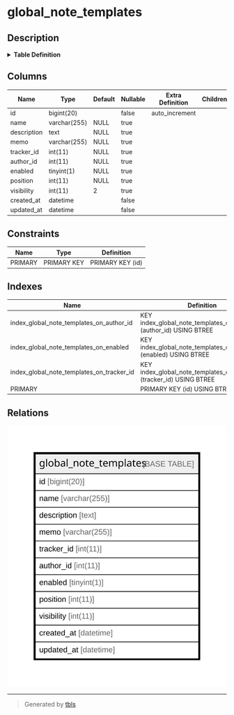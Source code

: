 # global_note_templates

## Description

<details>
<summary><strong>Table Definition</strong></summary>

```sql
CREATE TABLE `global_note_templates` (
  `id` bigint(20) NOT NULL AUTO_INCREMENT,
  `name` varchar(255) DEFAULT NULL,
  `description` text DEFAULT NULL,
  `memo` varchar(255) DEFAULT NULL,
  `tracker_id` int(11) DEFAULT NULL,
  `author_id` int(11) DEFAULT NULL,
  `enabled` tinyint(1) DEFAULT NULL,
  `position` int(11) DEFAULT NULL,
  `visibility` int(11) DEFAULT 2,
  `created_at` datetime NOT NULL,
  `updated_at` datetime NOT NULL,
  PRIMARY KEY (`id`),
  KEY `index_global_note_templates_on_author_id` (`author_id`),
  KEY `index_global_note_templates_on_tracker_id` (`tracker_id`),
  KEY `index_global_note_templates_on_enabled` (`enabled`)
) ENGINE=InnoDB DEFAULT CHARSET=utf8mb4 COLLATE=utf8mb4_general_ci
```

</details>

## Columns

| Name | Type | Default | Nullable | Extra Definition | Children | Parents | Comment |
| ---- | ---- | ------- | -------- | ---------------- | -------- | ------- | ------- |
| id | bigint(20) |  | false | auto_increment |  |  |  |
| name | varchar(255) | NULL | true |  |  |  |  |
| description | text | NULL | true |  |  |  |  |
| memo | varchar(255) | NULL | true |  |  |  |  |
| tracker_id | int(11) | NULL | true |  |  |  |  |
| author_id | int(11) | NULL | true |  |  |  |  |
| enabled | tinyint(1) | NULL | true |  |  |  |  |
| position | int(11) | NULL | true |  |  |  |  |
| visibility | int(11) | 2 | true |  |  |  |  |
| created_at | datetime |  | false |  |  |  |  |
| updated_at | datetime |  | false |  |  |  |  |

## Constraints

| Name | Type | Definition |
| ---- | ---- | ---------- |
| PRIMARY | PRIMARY KEY | PRIMARY KEY (id) |

## Indexes

| Name | Definition |
| ---- | ---------- |
| index_global_note_templates_on_author_id | KEY index_global_note_templates_on_author_id (author_id) USING BTREE |
| index_global_note_templates_on_enabled | KEY index_global_note_templates_on_enabled (enabled) USING BTREE |
| index_global_note_templates_on_tracker_id | KEY index_global_note_templates_on_tracker_id (tracker_id) USING BTREE |
| PRIMARY | PRIMARY KEY (id) USING BTREE |

## Relations

![er](global_note_templates.svg)

---

> Generated by [tbls](https://github.com/k1LoW/tbls)
